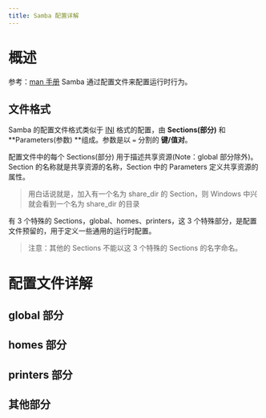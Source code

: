 ```yaml
---
title: Samba 配置详解
---
```


# 概述

参考：[man 手册](https://www.systutorials.com/docs/linux/man/5-smb.conf/)
Samba 通过配置文件来配置运行时行为。

## 文件格式

Samba 的配置文件格式类似于 [INI](https://www.yuque.com/go/doc/43793992) 格式的配置，由 **Sections(部分)** 和 **Parameters(参数) **组成。参数是以 `=` 分割的 **键/值对**。

配置文件中的每个 Sections(部分) 用于描述共享资源(Note：global 部分除外)。Section 的名称就是共享资源的名称，Section 中的 Parameters 定义共享资源的属性。

> 用白话说就是，加入有一个名为 share_dir 的 Section，则 Windows 中兴就会看到一个名为 share_dir 的目录

有 3 个特殊的 Sections，global、homes、printers，这 3 个特殊部分，是配置文件预留的，用于定义一些通用的运行时配置。

> 注意：其他的 Sections 不能以这 3 个特殊的 Sections 的名字命名。

# 配置文件详解

## global 部分

## homes 部分

## printers 部分

## 其他部分

